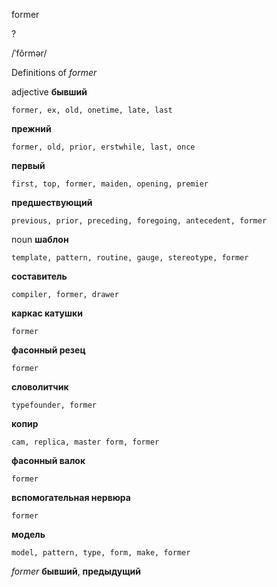 former

?

/ˈfôrmər/

Definitions of _former_

adjective
**бывший**

    former, ex, old, onetime, late, last
**прежний**

    former, old, prior, erstwhile, last, once
**первый**

    first, top, former, maiden, opening, premier
**предшествующий**

    previous, prior, preceding, foregoing, antecedent, former

noun
**шаблон**

    template, pattern, routine, gauge, stereotype, former
**составитель**

    compiler, former, drawer
**каркас катушки**

    former
**фасонный резец**

    former
**словолитчик**

    typefounder, former
**копир**

    cam, replica, master form, former
**фасонный валок**

    former
**вспомогательная нервюра**

    former
**модель**

    model, pattern, type, form, make, former

_former_
**бывший**, **предыдущий**